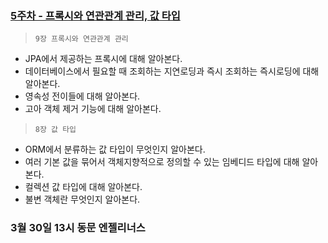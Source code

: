 ### [5주차 - 프록시와 연관관계 관리, 값 타입](https://github.com/changuii/Spring-Data-JPA/tree/main/%ED%95%99%EC%8A%B5%EC%9E%90%EB%A3%8C/5%EC%A3%BC%EC%B0%A8)

> `9장 프록시와 연관관계 관리`
- JPA에서 제공하는 프록시에 대해 알아본다.
- 데이터베이스에서 필요할 때 조회하는 지연로딩과 즉시 조회하는 즉시로딩에 대해 알아본다.
- 영속성 전이들에 대해 알아본다.
- 고아 객체 제거 기능에 대해 알아본다.

> `8장 값 타입`
- ORM에서 분류하는 값 타입이 무엇인지 알아본다.
- 여러 기본 값을 묶어서 객체지향적으로 정의할 수 있는 임베디드 타입에 대해 알아본다.
- 컬렉션 값 타입에 대해 알아본다.
- 불변 객체란 무엇인지 알아본다.

### 3월 30일 13시 동문 엔젤리너스